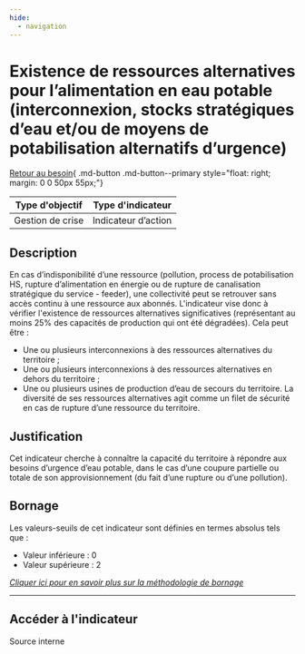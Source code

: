 ```yaml
---
hide:
  - navigation
---
```


# Existence de ressources alternatives pour l’alimentation en eau potable (interconnexion, stocks stratégiques d’eau et/ou de moyens de potabilisation alternatifs d’urgence) 

[Retour au besoin](https://konsilion.github.io/diag360/pages/besoins/bv1){ .md-button .md-button--primary style="float: right; margin: 0 0 50px 55px;"}

|Type d'objectif|Type d'indicateur|
|--|--|
|Gestion de crise|Indicateur d’action|

## Description

En  cas  d’indisponibilité  d’une  ressource  (pollution,  process  de  potabilisation  HS, rupture d’alimentation en énergie ou de rupture de canalisation stratégique du service -  feeder),  une  collectivité  peut  se  retrouver  sans  accès  continu  à  une  ressource aux abonnés. L'indicateur  vise  donc  à  vérifier l'existence de ressources  alternatives  significatives (représentant au moins 25% des capacités de production qui ont été dégradées). Cela peut être : 

* Une ou plusieurs interconnexions à des ressources alternatives du territoire ; 
* Une  ou  plusieurs  interconnexions  à  des  ressources  alternatives en dehors du territoire ; 
* Une ou plusieurs usines de production d’eau de secours du territoire. 
La  diversité  de  ses  ressources  alternatives  agit  comme un filet de sécurité en cas de rupture d’une ressource du territoire. 

## Justification

Cet  indicateur  cherche  à  connaître  la  capacité  du  territoire  à  répondre  aux  besoins d’urgence  d’eau  potable,  dans  le  cas  d’une  coupure  partielle  ou  totale  de  son approvisionnement (du fait d’une rupture ou d’une pollution). 

## Bornage

Les valeurs-seuils de cet indicateur sont définies en termes absolus tels que : 

* Valeur inférieure : 0
* Valeur supérieure : 2
  
*[Cliquer ici pour en savoir plus sur la méthodologie de bornage](https://konsilion.github.io/diag360/pages/indicateurs/methode_bornage)*

---

## Accéder à l'indicateur

Source interne

